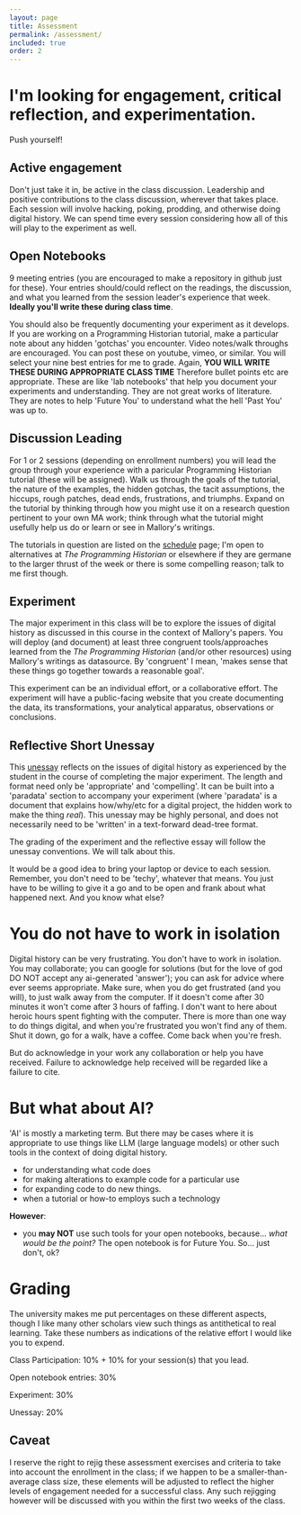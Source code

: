 ```yaml
---
layout: page
title: Assessment
permalink: /assessment/
included: true
order: 2
---
```


# I'm looking for engagement, critical reflection, and experimentation.

Push yourself!

## Active engagement
Don't just take it in, be active in the class discussion. Leadership and positive contributions to the class discussion, wherever that takes place. Each session will involve hacking, poking, prodding, and otherwise doing digital history. We can spend time every session considering how all of this will play to the experiment as well.

## Open Notebooks
9 meeting entries (you are encouraged to make a repository in github just for these). Your entries should/could reflect on the readings, the discussion, and what you learned from the session leader's experience that week. **Ideally you'll write these during class time**. 

You should also be frequently documenting your experiment as it develops. If you are working on a Programming Historian tutorial, make a particular note about any hidden 'gotchas' you encounter. Video notes/walk throughs are encouraged. You can post these on youtube, vimeo, or similar.  You will select your nine best entries for me to grade. Again, **YOU WILL WRITE THESE DURING APPROPRIATE CLASS TIME** Therefore bullet points etc are appropriate. These are like 'lab notebooks' that help you document your experiments and understanding. They are not great works of literature. They are notes to help 'Future You' to understand what the hell 'Past You' was up to.


## Discussion Leading

For 1 or 2 sessions (depending on enrollment numbers) you will lead the group through your experience with a paricular Programming Historian tutorial (these will be assigned). Walk us through the goals of the tutorial, the nature of the examples, the hidden gotchas, the tacit assumptions, the hiccups, rough patches, dead ends, frustrations, and triumphs. Expand on the tutorial by thinking through how you might use it on a research question pertinent to your own MA work; think through what the tutorial might usefully help us do or learn or see in Mallory's writings. 

The tutorials in question are listed on the [schedule](../schedule) page; I'm open to alternatives at _The Programming Historian_ or elsewhere if they are germane to the larger thrust of the week or there is some compelling reason; talk to me first though.

## Experiment 
The major experiment in this class will be to explore the issues of digital history as discussed in this course in the context of Mallory's papers. You will deploy (and document) at least three congruent tools/approaches learned from the _The Programming Historian_ (and/or other resources) using Mallory's writings as datasource. By 'congruent' I mean, 'makes sense that these things go together towards a reasonable goal'. 

This experiment can be an individual effort, or a collaborative effort. The experiment will have a public-facing website that you create documenting the data, its transformations, your analytical apparatus, observations or conclusions.

## Reflective Short Unessay
This [unessay](https://people.uleth.ca/~daniel.odonnell/teaching/the-unessay) reflects on the issues of digital history as experienced by the student in the course of completing the major experiment. The length and format need only be 'appropriate' and 'compelling'. It can be built into a 'paradata' section to accompany your experiment (where 'paradata' is a document that explains how/why/etc for a digital project, the hidden work to make the thing _real_). This unessay may be highly personal, and does not necessarily need to be 'written' in a text-forward dead-tree format. 

The grading of the experiment and the reflective essay will follow the unessay conventions. We will talk about this.

It would be a good idea to bring your laptop or device to each session. Remember, you don't need to be 'techy', whatever that means. You just have to be willing to give it a go and to be open and frank about what happened next. And you know what else?

# You do not have to work in isolation

Digital history can be very frustrating. You don't have to work in isolation. You may collaborate; you can google for solutions (but for the love of god DO NOT accept any ai-generated 'answer'); you can ask for advice where ever seems appropriate. Make sure, when you do get frustrated (and you will), to just walk away from the computer. If it doesn't come after 30 minutes it won't come after 3 hours of faffing. I don't want to here about heroic hours spent fighting with the computer. There is more than one way to do things digital, and when you're frustrated you won't find any of them. Shut it down, go for a walk, have a coffee. Come back when you're fresh.

But do acknowledge in your work any collaboration or help you have received. Failure to acknowledge help received will be regarded like a failure to cite.

# But what about AI?

'AI' is mostly a marketing term. But there may be cases where it is appropriate to use things like LLM (large language models) or other such tools in the context of doing digital history. 

+ for understanding what code does
+ for making alterations to example code for a particular use
+ for expanding code to do new things.
+ when a tutorial or how-to employs such a technology 

**However**: 
	
+ you **may NOT** use such tools for your open notebooks, because... _what would be the point?_ The open notebook is for Future You. So... just don't, ok?


# Grading

The university makes me put percentages on these different aspects, though I like many other scholars view such things as antithetical to real learning. Take these numbers as indications of the relative effort I would like you to expend.

Class Participation: 10% + 10% for your session(s) that you lead.

Open notebook entries: 30%

Experiment: 30%

Unessay: 20%

## Caveat

I reserve the right to rejig these assessment exercises and criteria to take into account the enrollment in the class; if we happen to be a smaller-than-average class size, these elements will be adjusted to reflect the higher levels of engagement needed for a successful class. Any such rejigging however will be discussed with you within the first two weeks of the class.
